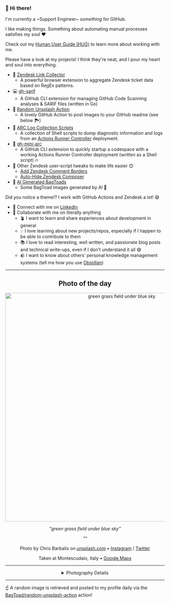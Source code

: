 ### 👋 Hi there!

I'm currently a ~Support Engineer~ _something_ for GitHub.

I like making things. Something about automating manual processes satisfies my soul ❤️

Check out my [Human User Guide (HUG)](https://gist.github.com/BagToad/a28f06f1c46e6e5d419b98921e835f40) to learn more about working with me.

Please have a look at my projects! I think they're neat, and I pour my heart and soul into everything.

- 🔗 [Zendesk Link Collector](https://github.com/BagToad/Zendesk-Link-Collector) 
  - A powerful browser extension to aggregate Zendesk ticket data based on RegEx patterns.
- 💻 [gh-sarif](https://github.com/BagToad/gh-sarif)
  - A GitHub CLI extension for managing GitHub Code Scanning analyses & SARIF files (written in Go)
- 🌊 [Random Unsplash Action](https://github.com/BagToad/random-unsplash-action)
  - A lovely GitHub Action to post images to your GitHub readme (see below 🏞️)
- 🏃 [ARC Log Collection Scripts](https://github.com/BagToad/arc-log-collection-scripts)
  - A collection of Shell scripts to dump diagnostic information and logs from an [Actions Runner Controller](https://github.com/actions/actions-runner-controller) deployment.
- 🏃 [gh-mini-arc](https://github.com/BagToad/gh-mini-arc)
  - A GitHub CLI extension to quickly startup a codespace with a working Actions Runner Controller deployment (written as a Shell script) 🔥
- 🧘 Other Zendesk user-script tweaks to make life easier 😊
  - [Add Zendesk Comment Borders](https://github.com/BagToad/add-zendesk-comment-borders)
  - [Auto-Hide Zendesk Composer](https://github.com/BagToad/Auto-Hide-Zendesk-Composer)
- 🐸 [AI Generated BagToads](https://github.com/BagToad/bagtoads)
  - Some BagToad images generated by AI 🐸

Did you notice a theme!? I work with GitHub Actions and Zendesk a lot! 😅

- 🔗 Connect with me on [LinkedIn](https://www.linkedin.com/in/kynan-ware/)
- 🤝 Collaborate with me on literally anything
  - 🪴 I want to learn and share experiences about development in general
  - 💡 I love learning about new projects/repos, especially if I happen to be able to contribute to them
  - 📚 I love to read interesting, well written, and passionate blog posts and technical write-ups, even if I don't understand it all 😅
  - 🪨 I want to know about others' personal knowledge management systems (tell me how you use [Obsidian](https://obsidian.md/))
 
----
<div align="center">

## Photo of the day
  
  <a href="https://unsplash.com/photos/green-grass-field-under-blue-sky--nYBR0LFTvQ"><img width="720" src="https://images.unsplash.com/photo-1518717202715-9fa9d099f58a?crop=entropy&cs=tinysrgb&fit=max&fm=jpg&ixid=M3w1NTI0NDl8MHwxfHJhbmRvbXx8fHx8fHx8fDE3MzkwODA4Mjd8&ixlib=rb-4.0.3&q=80&w=1080" alt="green grass field under blue sky"></a>
  
  <em>"green grass field under blue sky"</em>
  
  <em>""</em>

  Photo by Chris Barbalis on [unsplash.com](https://unsplash.com/) • [Instagram](https://instagram.com/ChrisBarbalis) / [Twitter](https://twitter.com/ChrisBarbalis)
  
  Taken at Montescudaio, Italy • [Google Maps](https://www.google.com/maps/search/?api=1&query=43.3315882,10.6027654)
  
  ---
  
<details>
<summary>Photography Details</summary>
  
| Parameter     | Value |
| ------------- | ----- |
| Camera Model  | NIKON D3300 |
| Exposure Time | 1/320 |
| Aperture      | 9 |
| Focal Length  | 28.0 |
| ISO           | 100 |
| Location      | Montescudaio, Italy (Italy) |
| Coordinates   | Latitude 43.3315882, Longitude 10.6027654 |

### Map

```geojson
        {
            "type": "FeatureCollection",
            "features": [
                {
                    "type": "Feature",
                    "properties": {},
                    "geometry": {
                        "coordinates": [
                            10.6027654,
                            43.3315882
                        ],
                        "type": "Point"
                    },
                    "id": 1
                },
                {
                    "type": "Feature",
                    "properties": {},
                    "geometry": {
                        "coordinates": [
                            [
                                10.9027654,
                                43.631588199999996
                            ],
                            [
                                10.9027654,
                                43.0315882
                            ],
                            [
                                10.302765399999998,
                                43.0315882
                            ],
                            [
                                10.302765399999998,
                                43.631588199999996
                            ],
                            [
                                10.9027654,
                                43.631588199999996
                            ]
                        ],
                        "type": "LineString"
                    }
                }
            ]
        }
```

</details>

</div>

----

☝️ A random image is retrieved and posted to my profile daily via the [BagToad/random-unsplash-action](https://github.com/BagToad/random-unsplash-action) action!

